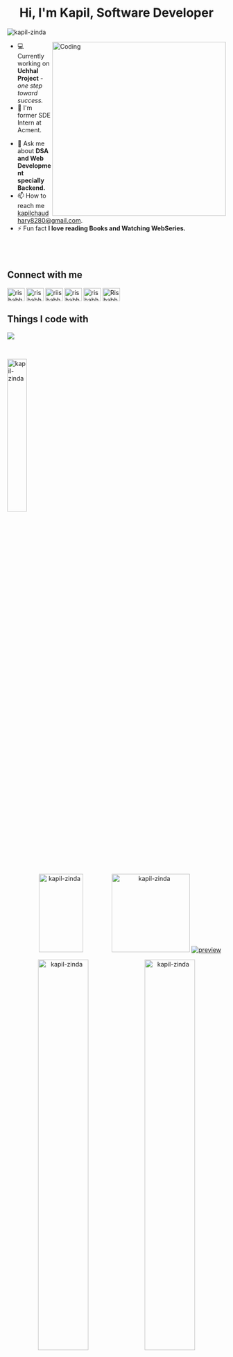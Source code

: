 <!-- <div align="center">
  <img src="https://user-images.githubusercontent.com/42115530/92640221-9728ca00-f2fa-11ea-8994-c72b26e937de.gif" align="center"/>
</div> -->
<!-- <p align="center">
  <a href="https://tejasmishra.in/">
    <img src="https://iili.io/HgVWrxV.jpg" alt="MasterHead">
  </a>
</p> -->

# <h1  align = "center">Hi, I'm Kapil, Software Developer</h1>

<p align="left"> <img src="https://komarev.com/ghpvc/?username=kapil-zinda" alt="kapil-zinda" /> </p>

<img align="right" alt="Coding" width="400" src="https://camo.githubusercontent.com/cae12fddd9d6982901d82580bdf321d81fb299141098ca1c2d4891870827bf17/68747470733a2f2f6d69726f2e6d656469756d2e636f6d2f6d61782f313336302f302a37513379765349765f7430696f4a2d5a2e676966">
<!-- - 🤔 I'm looking for help with in form of contributions to my [`Startup`](https://codesthaan.com/). -->
<!-- - 📝 I regulary write articles on [`medium`](https://codesthaan.com/blog/). -->

- 💻 Currently working on **Uchhal Project** - *one step toward success.*
- 🔭 I'm former SDE Intern at Acment.
<!-- - 👨‍ All of my projects are available at [`rishabhgaud.app`](https://rishabhgaud.vercel.app) 💻 .-->
- 💬 Ask me about **DSA and Web Development specially Backend.**
- 📫 How to reach me kapilchaudhary8280@gmail.com.
- ⚡ Fun fact **I love reading Books and Watching WebSeries.**
  <br/><br/><br/><br/>
<h2>Connect with me</h2>
<p align="left">
<a href="https://www.linkedin.com/in/kapil-kumar-nitsri/" target="blank"><img align="center" src="https://raw.githubusercontent.com/rahuldkjain/github-profile-readme-generator/master/src/images/icons/Social/linked-in-alt.svg" alt="rishabhgaud7800" height="30" width="40" /></a>
<a href="https://www.facebook.com/profile.php?id=100010337352255" target="blank"><img align="center" src="https://raw.githubusercontent.com/rahuldkjain/github-profile-readme-generator/master/src/images/icons/Social/facebook.svg" alt="rishabh gaud" height="30" width="40" /></a>
<a href="https://instagram.com/riishabhgaud" target="blank"><img align="center" src="https://raw.githubusercontent.com/rahuldkjain/github-profile-readme-generator/master/src/images/icons/Social/instagram.svg" alt="riishabhgaud" height="30" width="40" /></a>
<a href="https://www.hackerrank.com/rishabh78150891" target="blank"><img align="center" src="https://raw.githubusercontent.com/rahuldkjain/github-profile-readme-generator/master/src/images/icons/Social/hackerrank.svg" alt="rishabh78150891" height="30" width="40" /></a>
<a href="https://www.leetcode.com/rishabh-gaud" target="blank"><img align="center" src="https://raw.githubusercontent.com/rahuldkjain/github-profile-readme-generator/master/src/images/icons/Social/leet-code.svg" alt="rishabh-gaud" height="30" width="40" /></a>
<a href="https://discord.gg/Rishabh#9774" target="blank"><img align="center" src="https://raw.githubusercontent.com/rahuldkjain/github-profile-readme-generator/master/src/images/icons/Social/discord.svg" alt="Rishabh#9774" height="30" width="40" /></a>
</p>


## Things I code with
<p align="left">
  <a href="https://skillicons.dev">
    <img src="https://skillicons.dev/icons?i=javascript,ts,nodejs,express,nestjs,nextjs,react,tailwind,python,materialui,mysql,mongodb,aws,git,github,bash,linux,vercel,vim" />
  </a>
</p>

<br>
<p><img align="center" src="https://github-readme-stats.vercel.app/api/top-langs?username=kapil-zinda&show_icons=true&locale=en&layout=compact" width="30%" alt="kapil-zinda" /></p>
<p align ="center">
  <img height="180em"  src="https://github-profile-summary-cards.vercel.app/api/cards/profile-details?username=kapil-zinda&theme=default" alt="kapil-zinda" width="45%"/>
  <img height="180em"  src="https://github-profile-summary-cards.vercel.app/api/cards/productive-time?username=kapil-zinda&theme=default" alt="kapil-zinda"/>
  <a href="https://drive.google.com/file/d/1vXIBkfQTC4L9hGXE7raU-hnskxzgF1zn/view"><img src="https://i.ibb.co/h2B3Zbx/preview.png" alt="preview" border="0"></a>
</p>  
<p align ="center">
  <img src="https://github-readme-stats.vercel.app/api?username=kapil-zinda&show_icons=true&locale=en" alt="kapil-zinda" alt="kapil-zinda" width="48%" /> 
   <img src ="https://github-readme-streak-stats.herokuapp.com?user=kapil-zinda" alt="kapil-zinda" width="48%"/>
  
</a> 
</p>
